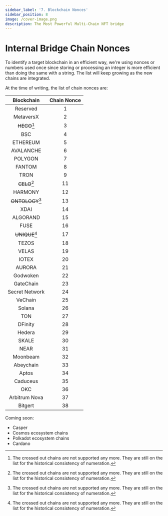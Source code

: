 ```yaml
---
sidebar_label: '7. Blockchain Nonces'
sidebar_position: 8
image: /cover-image.png
description: The Most Powerful Multi-Chain NFT bridge
---
```


# Internal Bridge Chain Nonces

To identify a target blockchain in an efficient way, we're using nonces or numbers used once since storing or processing an integer is more efficient than doing the same with a string. The list will keep growing as the new chains are integrated.

At the time of writing, the list of chain nonces are:

|Blockchain|Chain Nonce|
|:-:|:-:|
|Reserved|1|
|MetaversX|2|
|<s>HECO</s>[^1]|3|
|BSC|4|
|ETHEREUM|5|
|AVALANCHE|6|
|POLYGON|7|
|FANTOM|8|
|TRON|9|
|<s>CELO</s>[^1]|11|
|HARMONY|12|
|<s>ONTOLOGY</s>[^1]|13|
|XDAI|14|
|ALGORAND|15|
|FUSE|16|
|<s>UNIQUE</s>[^1]|17|
|TEZOS|18|
|VELAS|19|
|IOTEX|20|
|AURORA|21|
|Godwoken|22|
|GateChain|23|
|Secret Network|24|
|VeChain|25|
|Solana|26|
|TON|27|
|DFinity|28|
|Hedera|29|
|SKALE|30|
|NEAR|31|
|Moonbeam|32|
|Abeychain|33|
|Aptos|34|
|Caduceus|35|
|OKC|36|
|Arbitrum Nova|37|
|Bitgert|38|


Coming soon:<br/>
- Casper
- Cosmos ecosystem chains
- Polkadot ecosystem chains
- Cardano

[^1]: The crossed out chains are not supported any more. They are still on the list for the historical consistency of numeration.